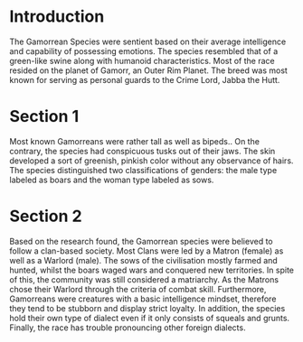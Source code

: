 # Introduction

The Gamorrean Species were sentient based on their average intelligence and capability of possessing emotions.
The species resembled that of a green-like swine along with humanoid characteristics.
Most of the race resided on the planet of Gamorr, an Outer Rim Planet.
The breed was most known for serving as personal guards to the Crime Lord, Jabba the Hutt.

# Section 1

Most known Gamorreans were rather tall as well as bipeds..
On the contrary, the species had conspicuous tusks out of their jaws.
The skin developed a sort of greenish, pinkish color without any observance of hairs.
The species distinguished two classifications of genders: the male type labeled as boars and the woman type labeled as sows.

# Section 2

Based on the research found, the Gamorrean species were believed to follow a clan-based society.
Most Clans were led by a Matron (female) as well as a Warlord (male).
The sows of the civilisation mostly farmed and hunted, whilst the boars waged wars and conquered new territories.
In spite of this, the community was still considered a matriarchy.
As the Matrons chose their Warlord through the criteria of combat skill.
Furthermore, Gamorreans were creatures with a basic intelligence mindset, therefore they tend to be stubborn and display strict loyalty.
In addition, the species hold their own type of dialect even if it only consists of squeals and grunts.
Finally, the race has trouble pronouncing other foreign dialects.
